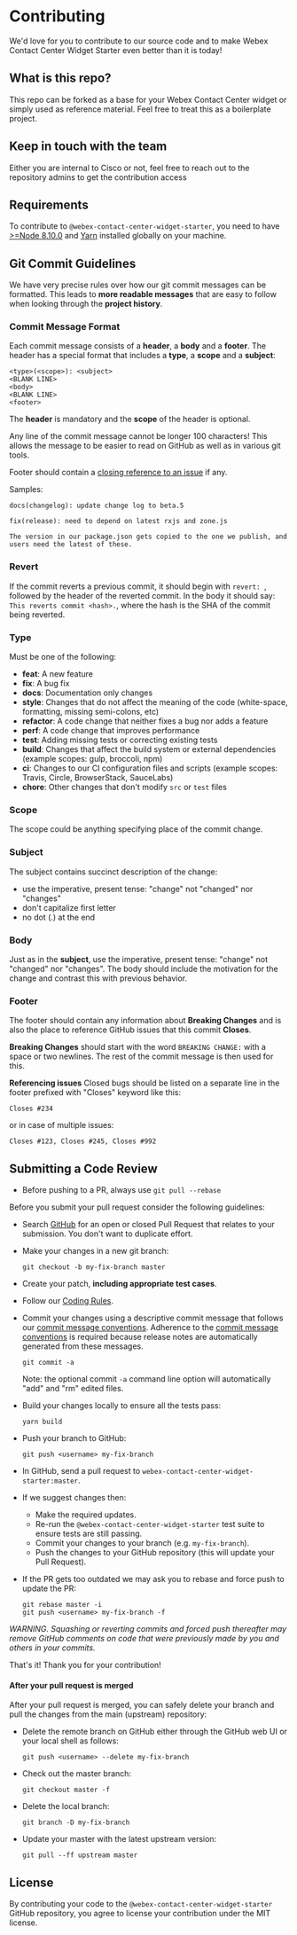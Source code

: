 
# Contributing

We'd love for you to contribute to our source code and to make Webex Contact Center Widget Starter even better than it is today! 

## What is this repo? 

This repo can be forked as a base for your Webex Contact Center widget or simply used as reference material. Feel free to treat this as a boilerplate project.

## Keep in touch with the team

Either you are internal to Cisco or not, feel free to reach out to the repository admins to get the contribution access

## Requirements

To contribute to `@webex-contact-center-widget-starter`, you need to have [>=Node 8.10.0](https://nodejs.org/en/) and [Yarn](https://yarnpkg.com/en/) installed globally on your machine.


## <a name="commit"></a> Git Commit Guidelines

We have very precise rules over how our git commit messages can be formatted.  This leads to **more
readable messages** that are easy to follow when looking through the **project history**.

### Commit Message Format
Each commit message consists of a **header**, a **body** and a **footer**.  The header has a special
format that includes a **type**, a **scope** and a **subject**:

```
<type>(<scope>): <subject>
<BLANK LINE>
<body>
<BLANK LINE>
<footer>
```

The **header** is mandatory and the **scope** of the header is optional.

Any line of the commit message cannot be longer 100 characters! This allows the message to be easier
to read on GitHub as well as in various git tools.

Footer should contain a [closing reference to an issue](https://help.github.com/articles/closing-issues-via-commit-messages/) if any.

Samples:

```
docs(changelog): update change log to beta.5
```
```
fix(release): need to depend on latest rxjs and zone.js

The version in our package.json gets copied to the one we publish, and users need the latest of these.
```

### Revert
If the commit reverts a previous commit, it should begin with `revert: `, followed by the header of the reverted commit. In the body it should say: `This reverts commit <hash>.`, where the hash is the SHA of the commit being reverted.

### Type
Must be one of the following:

* **feat**: A new feature
* **fix**: A bug fix
* **docs**: Documentation only changes
* **style**: Changes that do not affect the meaning of the code (white-space, formatting, missing
  semi-colons, etc)
* **refactor**: A code change that neither fixes a bug nor adds a feature
* **perf**: A code change that improves performance
* **test**: Adding missing tests or correcting existing tests
* **build**: Changes that affect the build system or external dependencies (example scopes: gulp, broccoli, npm)
* **ci**: Changes to our CI configuration files and scripts (example scopes: Travis, Circle, BrowserStack, SauceLabs)
* **chore**: Other changes that don't modify `src` or `test` files

### Scope
The scope could be anything specifying place of the commit change.

### Subject
The subject contains succinct description of the change:

* use the imperative, present tense: "change" not "changed" nor "changes"
* don't capitalize first letter
* no dot (.) at the end

### Body
Just as in the **subject**, use the imperative, present tense: "change" not "changed" nor "changes".
The body should include the motivation for the change and contrast this with previous behavior.

### Footer
The footer should contain any information about **Breaking Changes** and is also the place to
reference GitHub issues that this commit **Closes**.

**Breaking Changes** should start with the word `BREAKING CHANGE:` with a space or two newlines. The rest of the commit message is then used for this.

**Referencing issues** Closed bugs should be listed on a separate line in the footer prefixed with "Closes" keyword like this:

`Closes #234`

or in case of multiple issues:

`Closes #123, Closes #245, Closes #992`

## Submitting a Code Review

*   Before pushing to a PR, always use `git pull --rebase`

Before you submit your pull request consider the following guidelines:

* Search [GitHub](https://github.com/CiscoDevNet/webex-contact-center-widget-starter/pulls) for an open or closed Pull Request
  that relates to your submission. You don't want to duplicate effort.
* Make your changes in a new git branch:

     ```shell
     git checkout -b my-fix-branch master
     ```

* Create your patch, **including appropriate test cases**.
* Follow our [Coding Rules](#rules).
* Commit your changes using a descriptive commit message that follows our
  [commit message conventions](#commit-message-format). Adherence to the [commit message conventions](#commit-message-format)
  is required because release notes are automatically generated from these messages.

     ```shell
     git commit -a
     ```
  Note: the optional commit `-a` command line option will automatically "add" and "rm" edited files.

* Build your changes locally to ensure all the tests pass:

    ```shell
    yarn build
    ```

* Push your branch to GitHub:

    ```shell
    git push <username> my-fix-branch
    ```

* In GitHub, send a pull request to `webex-contact-center-widget-starter:master`.
* If we suggest changes then:
  * Make the required updates.
  * Re-run the `@webex-contact-center-widget-starter` test suite to ensure tests are still passing.
  * Commit your changes to your branch (e.g. `my-fix-branch`).
  * Push the changes to your GitHub repository (this will update your Pull Request).

* If the PR gets too outdated we may ask you to rebase and force push to update the PR:

    ```shell
    git rebase master -i
    git push <username> my-fix-branch -f
    ```

*WARNING. Squashing or reverting commits and forced push thereafter may remove GitHub comments
on code that were previously made by you and others in your commits.*

That's it! Thank you for your contribution!

#### After your pull request is merged

After your pull request is merged, you can safely delete your branch and pull the changes
from the main (upstream) repository:

* Delete the remote branch on GitHub either through the GitHub web UI or your local shell as follows:

    ```shell
    git push <username> --delete my-fix-branch
    ```

* Check out the master branch:

    ```shell
    git checkout master -f
    ```

* Delete the local branch:

    ```shell
    git branch -D my-fix-branch
    ```

* Update your master with the latest upstream version:

    ```shell
    git pull --ff upstream master
    ```
## License

By contributing your code to the `@webex-contact-center-widget-starter` GitHub repository, you agree to license your contribution under the MIT license.
